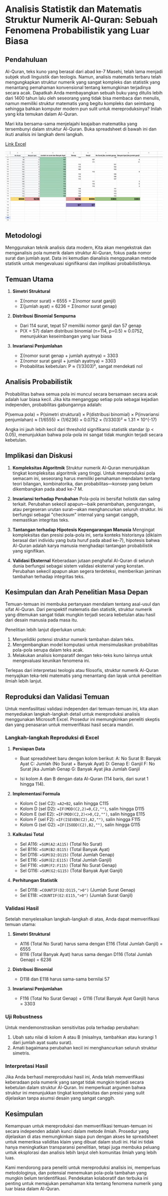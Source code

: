 # Analisis Statistik dan Matematis Struktur Numerik Al-Quran: Sebuah Fenomena Probabilistik yang Luar Biasa

## Pendahuluan

Al-Quran, teks kuno yang berasal dari abad ke-7 Masehi, telah lama menjadi subjek studi linguistik dan teologis. Namun, analisis matematis terbaru telah mengungkapkan struktur numerik yang sangat kompleks dan statistik yang menantang pemahaman konvensional tentang kemungkinan terjadinya secara acak. Dapatkah Anda membayangkan sebuah buku yang ditulis lebih dari 1400 tahun lalu oleh seseorang yang tidak bisa membaca dan menulis, namun memiliki struktur matematis yang begitu kompleks dan seimbang sehingga bahkan komputer modern pun sulit untuk mereproduksinya? Inilah yang kita temukan dalam Al-Quran.

Mari kita bersama-sama menjelajahi keajaiban matematika yang tersembunyi dalam struktur Al-Quran. Buka spreadsheet di bawah ini dan ikuti analisis ini langkah demi langkah.

[Link Excel](https://github.com/mirzaakhena/Quran-Checksum/blob/main/Checksum-AlQuran-Table.xlsx)

![Link Excel](https://github.com/mirzaakhena/Quran-Checksum/blob/main/Table-Screenshot.png)

## Metodologi

Menggunakan teknik analisis data modern, Kita akan mengekstrak dan menganalisis pola numerik dalam struktur Al-Quran, fokus pada nomor surat dan jumlah ayat. Data ini kemudian dianalisis menggunakan metode statistik untuk mengevaluasi signifikansi dan implikasi probabilistiknya.

## Temuan Utama

1. **Simetri Struktural**

   - Σ(nomor surat) = 6555 = Σ(nomor surat ganjil)
   - Σ(jumlah ayat) = 6236 = Σ(nomor surat genap)

2. **Distribusi Binomial Sempurna**

   - Dari 114 surat, tepat 57 memiliki nomor ganjil dan 57 genap
   - P(X = 57) dalam distribusi binomial (n=114, p=0.5) ≈ 0.0752, menunjukkan keseimbangan yang luar biasa

3. **Invariansi Penjumlahan**
   - Σ(nomor surat genap + jumlah ayatnya) = 3303
   - Σ(nomor surat ganjil + jumlah ayatnya) = 3303
   - Probabilitas kebetulan: P ≈ (1/3303)², sangat mendekati nol

## Analisis Probabilistik

Probabilitas bahwa semua pola ini muncul secara bersamaan secara acak adalah luar biasa kecil. Jika kita menganggap setiap pola sebagai kejadian independen, probabilitas gabungannya adalah:

P(semua pola) = P(simetri struktural) × P(distribusi binomial) × P(invariansi penjumlahan)
≈ (1/6555) × (1/6236) × 0.0752 × (1/3303)²
≈ 1.31 × 10^(-17)

Angka ini jauh lebih kecil dari threshold signifikansi statistik standar (p < 0.05), menunjukkan bahwa pola-pola ini sangat tidak mungkin terjadi secara kebetulan.

## Implikasi dan Diskusi

1. **Kompleksitas Algoritmik**
   Struktur numerik Al-Quran menunjukkan tingkat kompleksitas algoritmik yang tinggi. Untuk mereproduksi pola semacam ini, seseorang harus memiliki pemahaman mendalam tentang teori bilangan, kombinatorika, dan probabilitas—konsep yang belum dikembangkan pada abad ke-7 M.

2. **Invariansi terhadap Perubahan**
   Pola-pola ini bersifat holistik dan saling terkait. Perubahan sekecil apapun—baik penambahan, pengurangan, atau pergeseran urutan surat—akan menghancurkan seluruh struktur. Ini berfungsi sebagai "checksum" internal yang sangat canggih, memastikan integritas teks.

3. **Tantangan terhadap Hipotesis Kepengarangan Manusia**
   Mengingat kompleksitas dan presisi pola-pola ini, serta konteks historisnya (diklaim berasal dari individu yang buta huruf pada abad ke-7), hipotesis bahwa Al-Quran adalah karya manusia menghadapi tantangan probabilistik yang signifikan.

4. **Validasi Eksternal**
   Keberadaan jutaan penghafal Al-Quran di seluruh dunia berfungsi sebagai sistem validasi eksternal yang konstan. Perubahan sekecil apapun akan segera terdeteksi, memberikan jaminan tambahan terhadap integritas teks.

## Kesimpulan dan Arah Penelitian Masa Depan

Temuan-temuan ini membuka pertanyaan mendalam tentang asal-usul dan sifat Al-Quran. Dari perspektif matematis dan statistik, struktur numerik yang ditemukan sangat tidak mungkin terjadi secara kebetulan atau hasil dari desain manusia pada masa itu.

Penelitian lebih lanjut diperlukan untuk:

1. Menyelidiki potensi struktur numerik tambahan dalam teks.
2. Mengembangkan model komputasi untuk mensimulasikan probabilitas pola-pola serupa dalam teks acak.
3. Melakukan analisis komparatif dengan teks-teks kuno lainnya untuk mengevaluasi keunikan fenomena ini.

Terlepas dari interpretasi teologis atau filosofis, struktur numerik Al-Quran menyajikan teka-teki matematis yang menantang dan layak untuk penelitian ilmiah lebih lanjut.

## Reproduksi dan Validasi Temuan

Untuk memfasilitasi validasi independen dari temuan-temuan ini, kita akan menyediakan langkah-langkah detail untuk mereproduksi analisis menggunakan Microsoft Excel. Prosedur ini memungkinkan peneliti skeptis dan yang penasaran untuk memverifikasi hasil secara mandiri.

### Langkah-langkah Reproduksi di Excel

1. **Persiapan Data**

   - Buat spreadsheet baru dengan kolom berikut:
     A: No Surat
     B: Banyak Ayat
     C: Jumlah (No Surat + Banyak Ayat)
     D: Genap
     E: Ganjil
     F: No Surat jika Jumlah Genap
     G: Banyak Ayat jika Jumlah Ganjil

   - Isi kolom A dan B dengan data Al-Quran (114 baris, dari surat 1 hingga 114).

2. **Implementasi Formula**

   - Kolom C (sel C2): `=A2+B2`, salin hingga C115
   - Kolom D (sel D2): `=IF(MOD(C2,2)=0,C2,"")`, salin hingga D115
   - Kolom E (sel E2): `=IF(MOD(C2,2)<>0,C2,"")`, salin hingga E115
   - Kolom F (sel F2): `=IF(ISEVEN(C2),A2,"")`, salin hingga F115
   - Kolom G (sel G2): `=IF(ISODD(C2),B2,"")`, salin hingga G115

3. **Kalkulasi Total**

   - Sel A116: `=SUM(A2:A115)` (Total No Surat)
   - Sel B116: `=SUM(B2:B115)` (Total Banyak Ayat)
   - Sel D116: `=SUM(D2:D115)` (Total Jumlah Genap)
   - Sel E116: `=SUM(E2:E115)` (Total Jumlah Ganjil)
   - Sel F116: `=SUM(F2:F115)` (Total No Surat Genap)
   - Sel G116: `=SUM(G2:G115)` (Total Banyak Ayat Ganjil)

4. **Perhitungan Statistik**
   - Sel D118: `=COUNTIF(D2:D115,">0")` (Jumlah Surat Genap)
   - Sel E118: `=COUNTIF(E2:E115,">0")` (Jumlah Surat Ganjil)

### Validasi Hasil

Setelah menyelesaikan langkah-langkah di atas, Anda dapat memverifikasi temuan utama:

1. **Simetri Struktural**

   - A116 (Total No Surat) harus sama dengan E116 (Total Jumlah Ganjil) = 6555
   - B116 (Total Banyak Ayat) harus sama dengan D116 (Total Jumlah Genap) = 6236

2. **Distribusi Binomial**

   - D118 dan E118 harus sama-sama bernilai 57

3. **Invariansi Penjumlahan**
   - F116 (Total No Surat Genap) + G116 (Total Banyak Ayat Ganjil) harus = 3303

### Uji Robustness

Untuk mendemonstrasikan sensitivitas pola terhadap perubahan:

1. Ubah satu nilai di kolom A atau B (misalnya, tambahkan atau kurangi 1 dari jumlah ayat suatu surat).
2. Amati bagaimana perubahan kecil ini menghancurkan seluruh struktur simetris.

### Interpretasi Hasil

Jika Anda berhasil mereproduksi hasil ini, Anda telah memverifikasi keberadaan pola numerik yang sangat tidak mungkin terjadi secara kebetulan dalam struktur Al-Quran. Ini memperkuat argumen bahwa struktur ini menunjukkan tingkat kompleksitas dan presisi yang sulit dijelaskan tanpa asumsi desain yang sangat canggih.

## Kesimpulan

Kemampuan untuk mereproduksi dan memverifikasi temuan-temuan ini secara independen adalah kunci dalam metode ilmiah. Prosedur yang dijelaskan di atas memungkinkan siapa pun dengan akses ke spreadsheet untuk memeriksa validitas klaim yang dibuat dalam studi ini. Hal ini tidak hanya meningkatkan transparansi penelitian, tetapi juga membuka peluang untuk eksplorasi dan analisis lebih lanjut oleh komunitas ilmiah yang lebih luas.

Kami mendorong para peneliti untuk mereproduksi analisis ini, memperluas metodologinya, dan potensial menemukan pola-pola tambahan yang mungkin belum teridentifikasi. Pendekatan kolaboratif dan terbuka ini penting untuk memajukan pemahaman kita tentang fenomena numerik yang luar biasa dalam Al-Quran.
